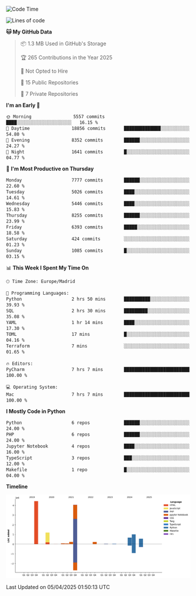 <!--START_SECTION:waka-->
![Code Time](http://img.shields.io/badge/Code%20Time-737%20hrs%2056%20mins-blue)

![Lines of code](https://img.shields.io/badge/From%20Hello%20World%20I%27ve%20Written-12.6%20million%20lines%20of%20code-blue)

**🐱 My GitHub Data** 

> 📦 1.3 MB Used in GitHub's Storage 
 > 
> 🏆 265 Contributions in the Year 2025
 > 
> 🚫 Not Opted to Hire
 > 
> 📜 15 Public Repositories 
 > 
> 🔑 7 Private Repositories 
 > 
**I'm an Early 🐤** 

```text
🌞 Morning                5557 commits        ████░░░░░░░░░░░░░░░░░░░░░   16.15 % 
🌆 Daytime                18856 commits       ██████████████░░░░░░░░░░░   54.80 % 
🌃 Evening                8352 commits        ██████░░░░░░░░░░░░░░░░░░░   24.27 % 
🌙 Night                  1641 commits        █░░░░░░░░░░░░░░░░░░░░░░░░   04.77 % 
```
📅 **I'm Most Productive on Thursday** 

```text
Monday                   7777 commits        ██████░░░░░░░░░░░░░░░░░░░   22.60 % 
Tuesday                  5026 commits        ████░░░░░░░░░░░░░░░░░░░░░   14.61 % 
Wednesday                5446 commits        ████░░░░░░░░░░░░░░░░░░░░░   15.83 % 
Thursday                 8255 commits        ██████░░░░░░░░░░░░░░░░░░░   23.99 % 
Friday                   6393 commits        █████░░░░░░░░░░░░░░░░░░░░   18.58 % 
Saturday                 424 commits         ░░░░░░░░░░░░░░░░░░░░░░░░░   01.23 % 
Sunday                   1085 commits        █░░░░░░░░░░░░░░░░░░░░░░░░   03.15 % 
```


📊 **This Week I Spent My Time On** 

```text
🕑︎ Time Zone: Europe/Madrid

💬 Programming Languages: 
Python                   2 hrs 50 mins       ██████████░░░░░░░░░░░░░░░   39.93 % 
SQL                      2 hrs 30 mins       █████████░░░░░░░░░░░░░░░░   35.08 % 
YAML                     1 hr 14 mins        ████░░░░░░░░░░░░░░░░░░░░░   17.30 % 
TOML                     17 mins             █░░░░░░░░░░░░░░░░░░░░░░░░   04.16 % 
Terraform                7 mins              ░░░░░░░░░░░░░░░░░░░░░░░░░   01.65 % 

🔥 Editors: 
PyCharm                  7 hrs 7 mins        █████████████████████████   100.00 % 

💻 Operating System: 
Mac                      7 hrs 7 mins        █████████████████████████   100.00 % 
```

**I Mostly Code in Python** 

```text
Python                   6 repos             ██████░░░░░░░░░░░░░░░░░░░   24.00 % 
PHP                      6 repos             ██████░░░░░░░░░░░░░░░░░░░   24.00 % 
Jupyter Notebook         4 repos             ████░░░░░░░░░░░░░░░░░░░░░   16.00 % 
TypeScript               3 repos             ███░░░░░░░░░░░░░░░░░░░░░░   12.00 % 
Makefile                 1 repo              █░░░░░░░░░░░░░░░░░░░░░░░░   04.00 % 
```



**Timeline**

![Lines of Code chart](https://raw.githubusercontent.com/danisoronellas/danisoronellas/main/assets/bar_graph.png)


 Last Updated on 05/04/2025 01:50:13 UTC
<!--END_SECTION:waka-->

